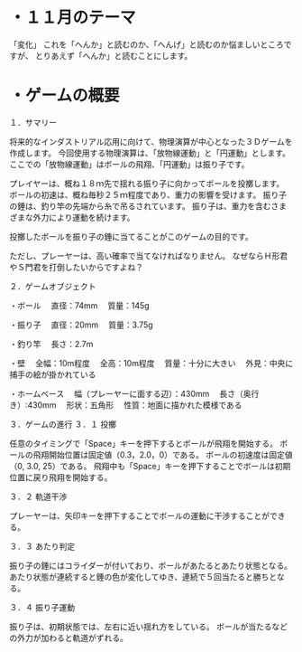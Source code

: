# ・１１月のテーマ
「変化」
これを「へんか」と読むのか、「へんげ」と読むのか悩ましいところですが、
とりあえず「へんか」と読むことにします。

# ・ゲームの概要

１．サマリー

将来的なインダストリアル応用に向けて、物理演算が中心となった３Ｄゲームを作成します。
今回使用する物理演算は、「放物線運動」と「円運動」とします。
ここでの「放物線運動」はボールの飛翔、「円運動」は振り子です。

プレイヤーは、概ね１８ｍ先で揺れる振り子に向かってボールを投擲します。
ボールの初速は、概ね毎秒２５ｍ程度であり、重力の影響を受けます。
振り子の錘は、釣り竿の先端から糸で吊るされています。
振り子は、重力を含むさまざまな外力により運動を続けます。

投擲したボールを振り子の錘に当てることがこのゲームの目的です。

ただし、プレーヤーは、高い確率で当てなければなりません。
なぜならＨ形君やＳ門君を打倒したいからですよね？

２．ゲームオブジェクト

・ボール
　直径：74mm
　質量：145g

・振り子
　直径：20mm
　質量：3.75g

・釣り竿
　長さ：2.7m

・壁
　全幅：10m程度
　全高：10m程度
　質量：十分に大きい
　外見：中央に捕手の絵が掛かれている

・ホームベース
　幅（プレーヤーに面する辺）：430mm
　長さ（奥行き）:430mm
　形状：五角形
　性質：地面に描かれた模様である

３．ゲームの進行
３．１ 投擲

任意のタイミングで「Space」キーを押下するとボールが飛翔を開始する。
ボールの飛翔開始位置は固定値（0.3，2.0，0）である。
ボールの初速度は固定値（0, 3.0, 25）である。
飛翔中も「Space」キーを押下することでボールは初期位置に戻り飛翔を開始する。

３．２ 軌道干渉

プレーヤーは、矢印キーを押下することでボールの運動に干渉することができる。

３．３ あたり判定

振り子の錘にはコライダーが付いており、ボールがあたるとあたり状態となる。
あたり状態が連続すると錘の色が変化してゆき、連続で５回当たると勝ちとなる。


３．４ 振り子運動

振り子は、初期状態では、左右に近い揺れ方をしている。
ボールが当たるなどの外力が加わると軌道がずれる。